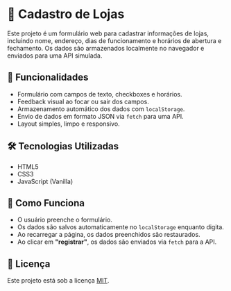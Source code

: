 # 🏪 Cadastro de Lojas

Este projeto é um formulário web para cadastrar informações de lojas, incluindo nome, endereço, dias de funcionamento e horários de abertura e fechamento. Os dados são armazenados localmente no navegador e enviados para uma API simulada.

## 🚀 Funcionalidades

- Formulário com campos de texto, checkboxes e horários.
- Feedback visual ao focar ou sair dos campos.
- Armazenamento automático dos dados com `localStorage`.
- Envio de dados em formato JSON via `fetch` para uma API.
- Layout simples, limpo e responsivo.


## 🛠️ Tecnologias Utilizadas

- HTML5
- CSS3
- JavaScript (Vanilla)

## 🔄 Como Funciona

- O usuário preenche o formulário.
- Os dados são salvos automaticamente no `localStorage` enquanto digita.
- Ao recarregar a página, os dados preenchidos são restaurados.
- Ao clicar em **"registrar"**, os dados são enviados via `fetch` para a API.

## 📄 Licença

Este projeto está sob a licença [MIT](LICENSE).



